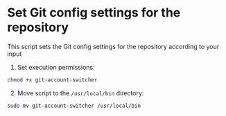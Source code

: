# Set Git config settings for the repository

This script sets the Git config settings for the repository according to your input

1. Set execution permissions:
```bash
chmod +x git-account-switcher
```
2. Move script to the `/usr/local/bin` directory:
```bash
sudo mv git-account-switcher /usr/local/bin
```